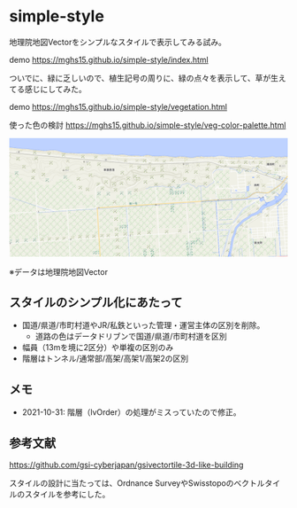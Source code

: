 # simple-style
地理院地図Vectorをシンプルなスタイルで表示してみる試み。

demo https://mghs15.github.io/simple-style/index.html

ついでに、緑に乏しいので、植生記号の周りに、緑の点々を表示して、草が生えてる感じにしてみた。

demo https://mghs15.github.io/simple-style/vegetation.html

使った色の検討 https://mghs15.github.io/simple-style/veg-color-palette.html

![植生記号の周りに、緑の点々を表示したイメージ](veg-sample.png "植生記号の周りに、緑の点々を表示したイメージ")

※データは地理院地図Vector

## スタイルのシンプル化にあたって
* 国道/県道/市町村道やJR/私鉄といった管理・運営主体の区別を削除。
  * 道路の色はデータドリブンで国道/県道/市町村道を区別
* 幅員（13mを境に2区分）や単複の区別のみ
* 階層はトンネル/通常部/高架/高架1/高架2の区別

## メモ
* 2021-10-31: 階層（lvOrder）の処理がミスっていたので修正。

## 参考文献
https://github.com/gsi-cyberjapan/gsivectortile-3d-like-building

スタイルの設計に当たっては、Ordnance SurveyやSwisstopoのベクトルタイルのスタイルを参考にした。
